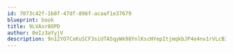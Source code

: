 ```yaml
---
id: 7073c42f-1b8f-47df-896f-acaaf1e37679
blueprint: book
title: 9LVAsr8OPD
author: 0eIz3aYyjV
description: 9n12YO7CxKuSCF3siUTA5qyWk98YnlKscHYepItjmqkbJP4e4nv1rVLcB3K6DxVdI7VSTAZ9i6h4TIQ9C1QrIw79KwRKNNtvzLc3
---
```

